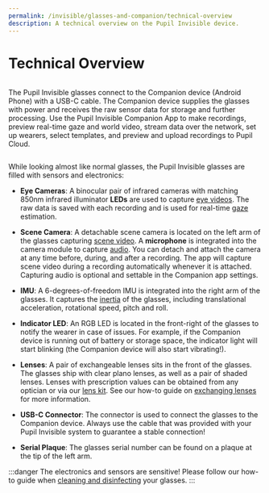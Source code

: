 ```yaml
---
permalink: /invisible/glasses-and-companion/technical-overview
description: A technical overview on the Pupil Invisible device.
---
```


# Technical Overview
<div class="pb-4" style="display:flex;justify-content:center;">
  <v-img
    :src="require('../../media/invisible/explainers/pi_with_phone.jpg')"
    max-width=100%
  >
  </v-img>
</div>

The Pupil Invisible glasses connect to the Companion device (Android Phone) with a USB-C cable. The Companion device supplies the glasses with power and receives the raw sensor data for storage and further processing. Use the Pupil Invisible Companion App to make recordings, preview real-time gaze and world video, stream data over the network, set up wearers, select templates, and preview and upload recordings to Pupil Cloud.

<div class="pb-4" style="display:flex;justify-content:center;">
  <v-img
    :src="require('../../media/invisible/explainers/pi_sensor_callout.jpg')"
    max-width=100%
  >
  </v-img>
</div>

While looking almost like normal glasses, the Pupil Invisible glasses are filled with sensors and electronics:

- **Eye Cameras**: A binocular pair of infrared cameras with matching 850nm infrared illuminator **LEDs** are used to capture [eye videos](/invisible/basic-concepts/data-streams/#eye-videos). The raw data is saved with each recording and is used for real-time [gaze](/invisible/basic-concepts/data-streams/#gaze) estimation.

- **Scene Camera**: A detachable scene camera is located on the left arm of the glasses capturing [scene video](/invisible/basic-concepts/data-streams/#scene-video). A **microphone** is integrated into the camera module to capture [audio](/invisible/basic-concepts/data-streams/#audio). You can detach and attach the camera at any time before, during, and after a recording. The app will capture scene video during a recording automatically whenever it is attached. Capturing audio is optional and settable in the Companion app settings.
 
- **IMU**: A 6-degrees-of-freedom IMU is integrated into the right arm of the glasses. It captures the [inertia](/invisible/basic-concepts/data-streams/#inertial-measurements) of the glasses, including translational acceleration, rotational speed, pitch and roll.

- **Indicator LED**: An RGB LED is located in the front-right of the glasses to notify the wearer in case of issues. For example, if the Companion device is running out of battery or storage space, the indicator light will start blinking (the Companion device will also start vibrating!).

- **Lenses**: A pair of exchangeable lenses sits in the front of the glasses. The glasses ship with clear plano lenses, as well as a pair of shaded lenses. Lenses with prescription values can be obtained from any optician or via our [lens kit](https://pupil-labs.com/products/invisible/accessories/). See our how-to guide on [exchanging lenses](/invisible/glasses-and-companion/hardware-handling/exchange-lenses/) for more information.

- **USB-C Connector**: The connector is used to connect the glasses to the Companion device. Always use the cable that was provided with your Pupil Invisible system to guarantee a stable connection!

- **Serial Plaque**: The glasses serial number can be found on a plaque at the tip of the left arm.

:::danger
The electronics and sensors are sensitive! Please follow our how-to guide when [cleaning and disinfecting](/invisible/glasses-and-companion/hardware-handling/clean-and-disinfect/)  your glasses.
:::